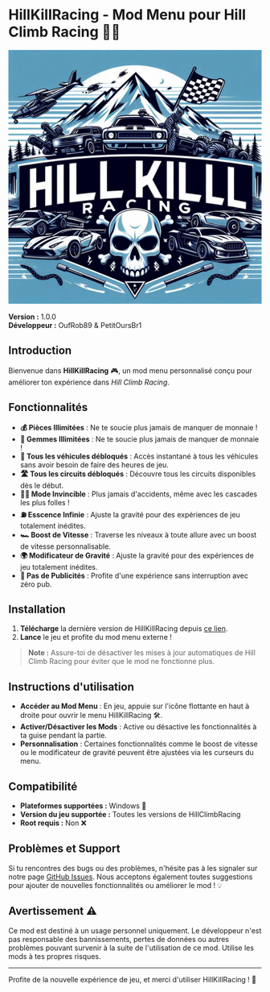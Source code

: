 # HillKillRacing - Mod Menu pour Hill Climb Racing 🚗💨


![Banner](banner.png)

**Version :** 1.0.0  
**Développeur :** OufRob89 & PetitOursBr1

## Introduction

Bienvenue dans **HillKillRacing** 🎮, un mod menu personnalisé conçu pour améliorer ton expérience dans *Hill Climb Racing*.

## Fonctionnalités

- **💰 Pièces Illimitées** : Ne te soucie plus jamais de manquer de monnaie !
- **💎 Gemmes Illimitées** : Ne te soucie plus jamais de manquer de monnaie !
- **🚗 Tous les véhicules débloqués** : Accès instantané à tous les véhicules sans avoir besoin de faire des heures de jeu.
- **🛣️ Tous les circuits débloqués** : Découvre tous les circuits disponibles dès le début.
- **🦸‍♂️ Mode Invincible** : Plus jamais d'accidents, même avec les cascades les plus folles !
- **⛽ Esscence Infinie** : Ajuste la gravité pour des expériences de jeu totalement inédites.
- **🏎️ Boost de Vitesse** : Traverse les niveaux à toute allure avec un boost de vitesse personnalisable.
- **🌍 Modificateur de Gravité** : Ajuste la gravité pour des expériences de jeu totalement inédites.
- **🚫 Pas de Publicités** : Profite d'une expérience sans interruption avec zéro pub.

## Installation

1. **Télécharge** la dernière version de HillKillRacing depuis [ce lien](#).
2. **Lance** le jeu et profite du mod menu externe !

> **Note :** Assure-toi de désactiver les mises à jour automatiques de Hill Climb Racing pour éviter que le mod ne fonctionne plus.

## Instructions d'utilisation

- **Accéder au Mod Menu** : En jeu, appuie sur l'icône flottante en haut à droite pour ouvrir le menu HillKillRacing 🛠️.
- **Activer/Désactiver les Mods** : Active ou désactive les fonctionnalités à ta guise pendant la partie.
- **Personnalisation** : Certaines fonctionnalités comme le boost de vitesse ou le modificateur de gravité peuvent être ajustées via les curseurs du menu.

## Compatibilité

- **Plateformes supportées :** Windows 📱
- **Version du jeu supportée :** Toutes les versions de HillClimbRacing
- **Root requis :** Non ❌

## Problèmes et Support

Si tu rencontres des bugs ou des problèmes, n'hésite pas à les signaler sur notre page [GitHub Issues](#). Nous acceptons également toutes suggestions pour ajouter de nouvelles fonctionnalités ou améliorer le mod ! 💡

## Avertissement ⚠️

Ce mod est destiné à un usage personnel uniquement. Le développeur n'est pas responsable des bannissements, pertes de données ou autres problèmes pouvant survenir à la suite de l'utilisation de ce mod. Utilise les mods à tes propres risques.

---

Profite de la nouvelle expérience de jeu, et merci d'utiliser HillKillRacing ! 🎉
